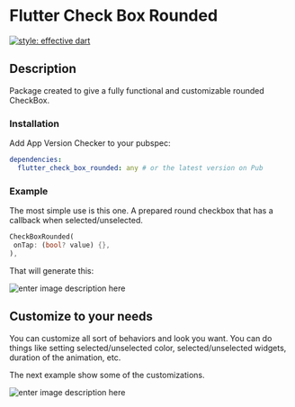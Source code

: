 # Flutter Check Box Rounded

[![style: effective dart](https://img.shields.io/badge/style-effective_dart-40c4ff.svg)](https://github.com/tenhobi/effective_dart)

## Description

Package created to give a fully functional and customizable rounded CheckBox.

### Installation

Add App Version Checker to your pubspec:

```yaml
dependencies:
  flutter_check_box_rounded: any # or the latest version on Pub
```

### Example

The most simple use is this one. A prepared round checkbox that has a callback when selected/unselected.

```dart
CheckBoxRounded(
 onTap: (bool? value) {},
),
```

That will generate this:

<!-- http://g.recordit.co/QYABeKPzNR.gif -->
![enter image description here](https://prnt.sc/-ko8NH-MYrk8)

## Customize to your needs
You can customize all sort of behaviors and look you want. You can do things like setting selected/unselected color, selected/unselected
widgets, duration of the animation, etc.

The next example show some of the customizations.

<!-- http://g.recordit.co/8rtRTco6SE.gif -->
![enter image description here](https://prnt.sc/4F0dYCvM-ktC)
